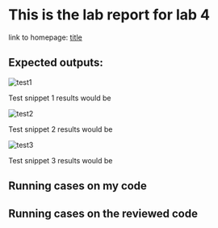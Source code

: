# This is the lab report for lab 4

  link to homepage: [title](https://yangwestyyy21.github.io/cse15l-lab-reports/index.html)
  
## Expected outputs:

![test1](https://user-images.githubusercontent.com/33038975/155639890-224ae17e-3866-4350-b0cd-f95ffdc2593e.png)

Test snippet 1 results would be 

![test2](https://user-images.githubusercontent.com/33038975/155639898-a5309eeb-9afe-4956-8cc4-ae4e19f2d42b.png)

Test snippet 2 results would be 

![test3](https://user-images.githubusercontent.com/33038975/155639905-c355b12b-4a7f-45fa-bfe3-5682c113b8ab.png)

Test snippet 3 results would be 


## Running cases on my code

## Running cases on the reviewed code
